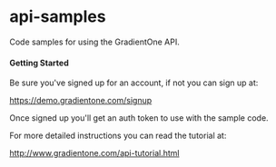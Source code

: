 # api-samples

Code samples for using the GradientOne API.

#### Getting Started

Be sure you've signed up for an account, if not you can sign up at:

https://demo.gradientone.com/signup

Once signed up you'll get an auth token to use with the sample code.

For more detailed instructions you can read the tutorial at:

http://www.gradientone.com/api-tutorial.html
